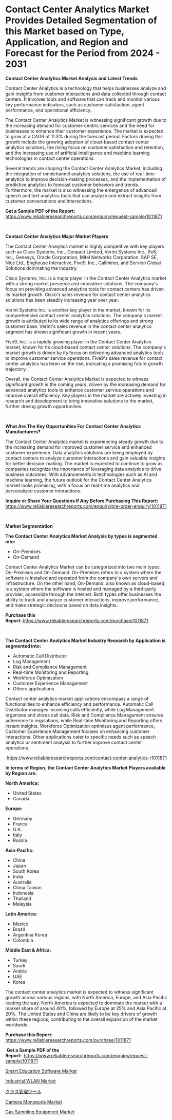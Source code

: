 <p><h1>Contact Center Analytics Market Provides Detailed Segmentation of this Market based on Type, Application, and Region and Forecast for the Period from 2024 - 2031</h1></p><p><strong>Contact Center Analytics Market Analysis and Latest Trends</strong></p>
<p><p>Contact Center Analytics is a technology that helps businesses analyze and gain insights from customer interactions and data collected through contact centers. It involves tools and software that can track and monitor various key performance indicators, such as customer satisfaction, agent performance, and operational efficiency.</p><p>The Contact Center Analytics Market is witnessing significant growth due to the increasing demand for customer-centric services and the need for businesses to enhance their customer experience. The market is expected to grow at a CAGR of 11.3% during the forecast period. Factors driving this growth include the growing adoption of cloud-based contact center analytics solutions, the rising focus on customer satisfaction and retention, and the increasing use of artificial intelligence and machine learning technologies in contact center operations.</p><p>Several trends are shaping the Contact Center Analytics Market, including the integration of omnichannel analytics solutions, the use of real-time analytics to improve decision-making processes, and the implementation of predictive analytics to forecast customer behaviors and trends. Furthermore, the market is also witnessing the emergence of advanced speech and text analytics tools that can analyze and extract insights from customer conversations and interactions.</p></p>
<p><strong>Get a Sample PDF of the Report:&nbsp;</strong> <a href="https://www.reliableresearchreports.com/enquiry/request-sample/1011871">https://www.reliableresearchreports.com/enquiry/request-sample/1011871</a></p>
<p>&nbsp;</p>
<p><strong>Contact Center Analytics Major Market Players</strong></p>
<p><p>The Contact Center Analytics market is highly competitive with key players such as Cisco Systems, Inc., Genpact Limited, Verint Systems Inc., 8x8, Inc., Genesys, Oracle Corporation, Mitel Networks Corporation, SAP SE, Nice Ltd., Enghouse Interactive, Five9, Inc., Callminer, and Servion Global Solutions dominating the industry.</p><p>Cisco Systems, Inc. is a major player in the Contact Center Analytics market with a strong market presence and innovative solutions. The company's focus on providing advanced analytics tools for contact centers has driven its market growth. Cisco's sales revenue for contact center analytics solutions has been steadily increasing year over year.</p><p>Verint Systems Inc. is another key player in the market, known for its comprehensive contact center analytics solutions. The company's market growth is attributed to its wide range of analytics offerings and strong customer base. Verint's sales revenue in the contact center analytics segment has shown significant growth in recent years.</p><p>Five9, Inc. is a rapidly growing player in the Contact Center Analytics market, known for its cloud-based contact center solutions. The company's market growth is driven by its focus on delivering advanced analytics tools to improve customer service operations. Five9's sales revenue for contact center analytics has been on the rise, indicating a promising future growth trajectory.</p><p>Overall, the Contact Center Analytics Market is expected to witness significant growth in the coming years, driven by the increasing demand for advanced analytics tools to enhance customer service operations and improve overall efficiency. Key players in the market are actively investing in research and development to bring innovative solutions to the market, further driving growth opportunities.</p></p>
<p>&nbsp;</p>
<p><strong>What Are The Key Opportunities For Contact Center Analytics Manufacturers?</strong></p>
<p><p>The Contact Center Analytics market is experiencing steady growth due to the increasing demand for improved customer service and enhanced customer experience. Data analytics solutions are being employed by contact centers to analyze customer interactions and gain valuable insights for better decision-making. The market is expected to continue to grow as companies recognize the importance of leveraging data analytics to drive business outcomes. With advancements in technologies such as AI and machine learning, the future outlook for the Contact Center Analytics market looks promising, with a focus on real-time analytics and personalized customer interactions.</p></p>
<p><strong>Inquire or Share Your Questions If Any Before Purchasing This Report:</strong> <a href="https://www.reliableresearchreports.com/enquiry/pre-order-enquiry/1011871">https://www.reliableresearchreports.com/enquiry/pre-order-enquiry/1011871</a></p>
<p>&nbsp;</p>
<p><strong>Market Segmentation</strong></p>
<p><strong>The Contact Center Analytics Market Analysis by types is segmented into:</strong></p>
<p><ul><li>On-Premises</li><li>On-Demand</li></ul></p>
<p><p>Contact Center Analytics Market can be categorized into two main types: On-Premises and On-Demand. On-Premises refers to a system where the software is installed and operated from the company's own servers and infrastructure. On the other hand, On-Demand, also known as cloud-based, is a system where the software is hosted and managed by a third-party provider, accessible through the internet. Both types offer businesses the ability to track and analyze customer interactions, improve performance, and make strategic decisions based on data insights.</p></p>
<p><strong>Purchase this Report:&nbsp;</strong><a href="https://www.reliableresearchreports.com/purchase/1011871">https://www.reliableresearchreports.com/purchase/1011871</a></p>
<p>&nbsp;</p>
<p><strong>The Contact Center Analytics Market Industry Research by Application is segmented into:</strong></p>
<p><ul><li>Automatic Call Distributor</li><li>Log Management</li><li>Risk and Compliance Management</li><li>Real-time Monitoring and Reporting</li><li>Workforce Optimization</li><li>Customer Experience Management</li><li>Others applications</li></ul></p>
<p><p>Contact center analytics market applications encompass a range of functionalities to enhance efficiency and performance. Automatic Call Distributor manages incoming calls efficiently, while Log Management organizes and stores call data. Risk and Compliance Management ensures adherence to regulations, while Real-time Monitoring and Reporting offers instant insights. Workforce Optimization optimizes agent performance, Customer Experience Management focuses on enhancing customer interactions. Other applications cater to specific needs such as speech analytics or sentiment analysis to further improve contact center operations.</p></p>
<p><a href="https://www.reliableresearchreports.com/contact-center-analytics-r1011871">&nbsp;https://www.reliableresearchreports.com/contact-center-analytics-r1011871</a></p>
<p><strong>In terms of Region, the Contact Center Analytics Market Players available by Region are:</strong></p>
<p>
    <p> <strong> North America: </strong>
        <ul>
            <li>United States</li>
            <li>Canada</li>
        </ul>
        </p> 
    <p> <strong> Europe: </strong>
        <ul>
            <li>Germany</li>
            <li>France</li>
            <li>U.K.</li>
            <li>Italy</li>
            <li>Russia</li>
        </ul>
        </p> 
    <p> <strong> Asia-Pacific: </strong>
        <ul>
            <li>China</li>
            <li>Japan</li>
            <li>South Korea</li>
            <li>India</li>
            <li>Australia</li>
            <li>China Taiwan</li>
            <li>Indonesia</li>
            <li>Thailand</li>
            <li>Malaysia</li>
        </ul>
        </p> 
    <p> <strong> Latin America: </strong>
        <ul>
            <li>Mexico</li>
            <li>Brazil</li>
            <li>Argentina Korea</li>
            <li>Colombia</li>
        </ul>
        </p> 
    <p> <strong> Middle East & Africa: </strong>
        <ul>
            <li>Turkey</li>
            <li>Saudi</li>
            <li>Arabia</li>
            <li>UAE</li>
            <li>Korea</li>
        </ul>
    </p>
    </p>
<p><p>The contact center analytics market is expected to witness significant growth across various regions, with North America, Europe, and Asia Pacific leading the way. North America is expected to dominate the market with a market share of around 40%, followed by Europe at 25% and Asia Pacific at 20%. The United States and China are likely to be key drivers of growth within these regions, contributing to the overall expansion of the market worldwide.</p></p>
<p><strong>Purchase this Report: </strong><a href="https://www.reliableresearchreports.com/purchase/1011871">https://www.reliableresearchreports.com/purchase/1011871</a></p>
<p>&nbsp;<strong>Get a Sample PDF of the Report:&nbsp;&nbsp;</strong><a href="https://www.reliableresearchreports.com/enquiry/request-sample/1011871">https://www.reliableresearchreports.com/enquiry/request-sample/1011871</a></p>
<p><strong></strong></p>
<p><p><a href="https://github.com/brenzgnarento/Market-Research-Report-List-2/blob/main/smart-education-software-market.md">Smart Education Software Market</a></p><p><a href="https://github.com/MyrtisWest1/Market-Research-Report-List-1/blob/main/industrial-wlan-market.md">Industrial WLAN Market</a></p><p><a href="https://github.com/jkjreqjscoxx7/Market-Research-Report-List-2/blob/main/173979254046.md">クラス管理ツール</a></p><p><a href="https://www.linkedin.com/pulse/analyzing-camera-monopods-market-global-industry-perspective-qewvc?trackingId=i8MBwEHoMhZNg3DrkRx9kQ%3D%3D">Camera Monopods Market</a></p><p><a href="https://www.linkedin.com/pulse/gas-sampling-equipmentnbspmarket-focuses-market-share-size-ussge">Gas Sampling Equipment Market</a></p></p>